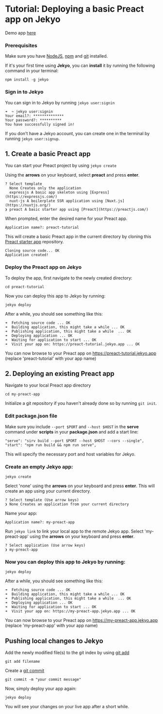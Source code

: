# Tutorial: Deploying a basic Preact app on Jekyo

Demo app [here](https://preact-demo.jekyo.app/)

### Prerequisites

Make sure you have [NodeJS](https://nodejs.org/en/download/), [npm](https://docs.npmjs.com/downloading-and-installing-node-js-and-npm) and [git](https://github.com/git-guides/install-git) installed.

If it's your first time using **Jekyo**, you can **install** it by running the following command in your terminal:

`npm install -g jekyo`

### Sign in to Jekyo

You can sign in to Jekyo by running `jekyo user:signin`

```
➜  ~ jekyo user:signin 
Your email?: **************
Your password?: **********
You have successfully signed in!
```
If you don't have a Jekyo account, you can create one in the terminal by running `jekyo user:signup`. 

## 1. Create a basic Preact app

You can start your Preact project by using `jekyo create`

Using the **arrows** on your keyboard, select **preact** and press **enter**.  
```
? Select template
  None Creates only the application
  expressjs A basic app skeleton using [Express](https://expressjs.com/)     
  nuxt-js A boilerplate SSR application using [Nuxt.js](https://nuxtjs.org/) 
❯ preact A basic starter app using [Preact](https://preactjs.com/)
```
When prompted, enter the desired name for your Preact app. 

`Application name?: preact-tutorial`

This will create a basic Preact app in the current directory by cloning this [Preact starter app](https://github.com/jekyo/preact-getting-started) repository.

```
Cloning source code... OK
Application created!
```

### Deploy the Preact app on Jekyo

To deploy the app, first navigate to the newly created directory:

`cd preact-tutorial`

Now you can deploy this app to Jekyo by running: 

`jekyo deploy`

After a while, you should see something like this:

```
➜  Fetching source code ... OK
➜  Building application, this might take a while ... OK
➜  Publishing application, this might take a while  ... OK
➜  Deploying application ... OK        
➜  Waiting for application to start ... OK
➜  Visit your app on: https://preact-tutorial.jekyo.app ... OK
```

You can now browse to your Preact app on https://preact-tutorial.jekyo.app (replace 'preact-tutorial' with your app name)

## 2. Deploying an existing Preact app

Navigate to your local Preact app directory

`cd my-preact-app`

Initialize a git repository if you haven't already done so by running `git init`. 


### Edit package.json file

Make sure you include `--port $PORT` and `--host $HOST` in the **serve** command under **scripts** in your **package.json** and add a start line:

```
"serve": "sirv build --port $PORT --host $HOST --cors --single",
"start": "npm run build && npm run serve",
```
This will specify the necessary port and host variables for Jekyo. 

### Create an empty Jekyo app:

`jekyo create` 

Select 'none' using the **arrows** on your keyboard and press **enter**. This will create an app using your current directory. 

```
? Select template (Use arrow keys)
❯ None Creates an application from your current directory
```

Name your app: 

`Application name?: my-preact-app`

Run `jekyo link` to link your local app to the remote Jekyo app. Select 'my-preact-app' using the **arrows** on your keyboard and press **enter**.

```
? Select application (Use arrow keys)
❯ my-preact-app
```
### Now you can deploy this app to Jekyo by running: 

`jekyo deploy`

After a while, you should see something like this:

```
➜  Fetching source code ... OK
➜  Building application, this might take a while ... OK
➜  Publishing application, this might take a while  ... OK
➜  Deploying application ... OK        
➜  Waiting for application to start ... OK
➜  Visit your app on: https://my-preact-app.jekyo.app ... OK
```

You can now browse to your Preact app on https://my-preact-app.jekyo.app (replace 'my-preact-app' with your app name)

## Pushing local changes to Jekyo 

Add the newly modified file(s) to the git index by using [git add](https://www.atlassian.com/git/tutorials/saving-changes)

`git add filename`

Create a [git commit](https://github.com/git-guides/git-commit)

`git commit -m "your commit message"`

Now, simply deploy your app again:

`jekyo deploy`

You will see your changes on your live app after a short while. 